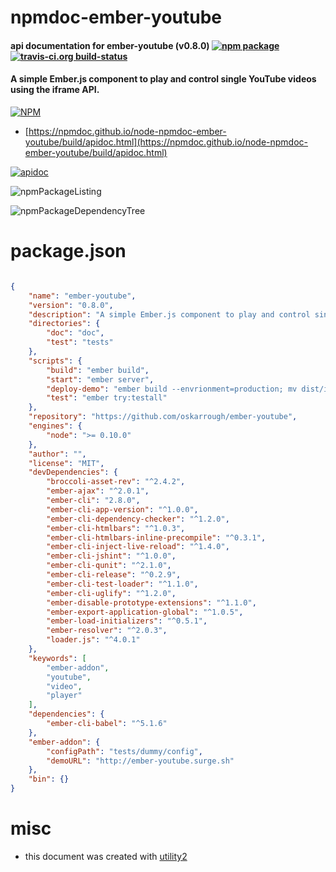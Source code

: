 # npmdoc-ember-youtube

#### api documentation for  ember-youtube (v0.8.0)  [![npm package](https://img.shields.io/npm/v/npmdoc-ember-youtube.svg?style=flat-square)](https://www.npmjs.org/package/npmdoc-ember-youtube) [![travis-ci.org build-status](https://api.travis-ci.org/npmdoc/node-npmdoc-ember-youtube.svg)](https://travis-ci.org/npmdoc/node-npmdoc-ember-youtube)

#### A simple Ember.js component to play and control single YouTube videos using the iframe API.

[![NPM](https://nodei.co/npm/ember-youtube.png?downloads=true&downloadRank=true&stars=true)](https://www.npmjs.com/package/ember-youtube)

- [https://npmdoc.github.io/node-npmdoc-ember-youtube/build/apidoc.html](https://npmdoc.github.io/node-npmdoc-ember-youtube/build/apidoc.html)

[![apidoc](https://npmdoc.github.io/node-npmdoc-ember-youtube/build/screenCapture.buildCi.browser.%252Ftmp%252Fbuild%252Fapidoc.html.png)](https://npmdoc.github.io/node-npmdoc-ember-youtube/build/apidoc.html)

![npmPackageListing](https://npmdoc.github.io/node-npmdoc-ember-youtube/build/screenCapture.npmPackageListing.svg)

![npmPackageDependencyTree](https://npmdoc.github.io/node-npmdoc-ember-youtube/build/screenCapture.npmPackageDependencyTree.svg)



# package.json

```json

{
    "name": "ember-youtube",
    "version": "0.8.0",
    "description": "A simple Ember.js component to play and control single YouTube videos using the iframe API.",
    "directories": {
        "doc": "doc",
        "test": "tests"
    },
    "scripts": {
        "build": "ember build",
        "start": "ember server",
        "deploy-demo": "ember build --envrionment=production; mv dist/index.html dist/200.html; surge dist ember-youtube.surge.sh",
        "test": "ember try:testall"
    },
    "repository": "https://github.com/oskarrough/ember-youtube",
    "engines": {
        "node": ">= 0.10.0"
    },
    "author": "",
    "license": "MIT",
    "devDependencies": {
        "broccoli-asset-rev": "^2.4.2",
        "ember-ajax": "^2.0.1",
        "ember-cli": "2.8.0",
        "ember-cli-app-version": "^1.0.0",
        "ember-cli-dependency-checker": "^1.2.0",
        "ember-cli-htmlbars": "^1.0.3",
        "ember-cli-htmlbars-inline-precompile": "^0.3.1",
        "ember-cli-inject-live-reload": "^1.4.0",
        "ember-cli-jshint": "^1.0.0",
        "ember-cli-qunit": "^2.1.0",
        "ember-cli-release": "^0.2.9",
        "ember-cli-test-loader": "^1.1.0",
        "ember-cli-uglify": "^1.2.0",
        "ember-disable-prototype-extensions": "^1.1.0",
        "ember-export-application-global": "^1.0.5",
        "ember-load-initializers": "^0.5.1",
        "ember-resolver": "^2.0.3",
        "loader.js": "^4.0.1"
    },
    "keywords": [
        "ember-addon",
        "youtube",
        "video",
        "player"
    ],
    "dependencies": {
        "ember-cli-babel": "^5.1.6"
    },
    "ember-addon": {
        "configPath": "tests/dummy/config",
        "demoURL": "http://ember-youtube.surge.sh"
    },
    "bin": {}
}
```



# misc
- this document was created with [utility2](https://github.com/kaizhu256/node-utility2)
